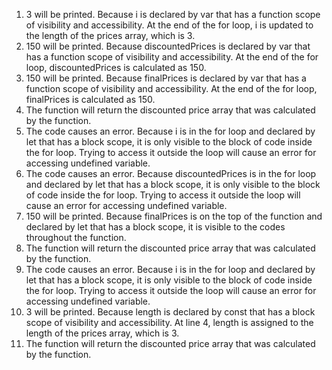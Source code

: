    1. 3 will be printed. Because i is declared by var that has a function scope of visibility and accessibility. At the end of the for loop, i is updated to the length of the prices array, which is 3.
   2. 150 will be printed. Because discountedPrices is declared by var that has a function scope of visibility and accessibility. At the end of the for loop, discountedPrices is calculated as 150.
   3. 150 will be printed. Because finalPrices is declared by var that has a function scope of visibility and accessibility. At the end of the for loop, finalPrices is calculated as 150.
   4. The function will return the discounted price array that was calculated by the function.
   5. The code causes an error. Because i is in the for loop and declared by let that has a block scope, it is only visible to the block of code inside the for loop. Trying to access it outside the loop will cause an error for accessing undefined variable.
   6. The code causes an error. Because discountedPrices is in the for loop and declared by let that has a block scope, it is only visible to the block of code inside the for loop. Trying to access it outside the loop will cause an error for accessing undefined variable.
   7. 150 will be printed. Because finalPrices is on the top of the function and declared by let that has a block scope, it is visible to the codes throughout the function.
   8. The function will return the discounted price array that was calculated by the function.
   9. The code causes an error. Because i is in the for loop and declared by let that has a block scope, it is only visible to the block of code inside the for loop. Trying to access it outside the loop will cause an error for accessing undefined variable.
   10. 3 will be printed. Because length is declared by const that has a block scope of visibility and accessibility. At line 4, length is assigned to the length of the prices array, which is 3.
   11. The function will return the discounted price array that was calculated by the function.